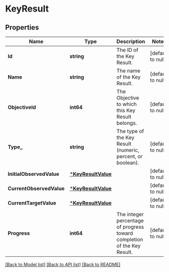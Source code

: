 # KeyResult

## Properties
Name | Type | Description | Notes
------------ | ------------- | ------------- | -------------
**Id** | **string** | The ID of the Key Result. | [default to null]
**Name** | **string** | The name of the Key Result. | [default to null]
**ObjectiveId** | **int64** | The Objective to which this Key Result belongs. | [default to null]
**Type_** | **string** | The type of the Key Result (numeric, percent, or boolean). | [default to null]
**InitialObservedValue** | [***KeyResultValue**](KeyResultValue.md) |  | [default to null]
**CurrentObservedValue** | [***KeyResultValue**](KeyResultValue.md) |  | [default to null]
**CurrentTargetValue** | [***KeyResultValue**](KeyResultValue.md) |  | [default to null]
**Progress** | **int64** | The integer percentage of progress toward completion of the Key Result. | [default to null]

[[Back to Model list]](../README.md#documentation-for-models) [[Back to API list]](../README.md#documentation-for-api-endpoints) [[Back to README]](../README.md)


